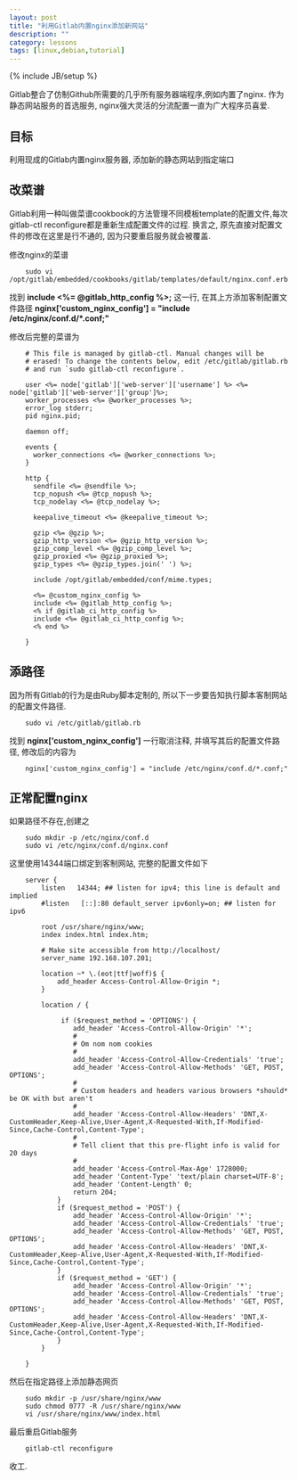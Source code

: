 ```yaml
---
layout: post
title: "利用Gitlab内置nginx添加新网站"
description: ""
category: lessons
tags: [linux,debian,tutorial]
---
```

{% include JB/setup %}

Gitlab整合了仿制Github所需要的几乎所有服务器端程序,例如内置了nginx. 作为静态网站服务的首选服务, nginx强大灵活的分流配置一直为广大程序员喜爱.


## 目标
利用现成的Gitlab内置nginx服务器, 添加新的静态网站到指定端口

## 改菜谱
Gitlab利用一种叫做菜谱cookbook的方法管理不同模板template的配置文件,每次gitlab-ctl reconfigure都是重新生成配置文件的过程. 换言之, 原先直接对配置文件的修改在这里是行不通的, 因为只要重启服务就会被覆盖.

修改nginx的菜谱
  
		sudo vi /opt/gitlab/embedded/cookbooks/gitlab/templates/default/nginx.conf.erb 

找到 **include <%= @gitlab_http_config %>;** 这一行, 在其上方添加客制配置文件路径 **nginx['custom_nginx_config'] = "include /etc/nginx/conf.d/*.conf;"** 

修改后完整的菜谱为

		# This file is managed by gitlab-ctl. Manual changes will be
		# erased! To change the contents below, edit /etc/gitlab/gitlab.rb
		# and run `sudo gitlab-ctl reconfigure`.

		user <%= node['gitlab']['web-server']['username'] %> <%= node['gitlab']['web-server']['group']%>;
		worker_processes <%= @worker_processes %>;
		error_log stderr;
		pid nginx.pid;

		daemon off;

		events {
		  worker_connections <%= @worker_connections %>;
		}

		http {
		  sendfile <%= @sendfile %>;
		  tcp_nopush <%= @tcp_nopush %>;
		  tcp_nodelay <%= @tcp_nodelay %>;

		  keepalive_timeout <%= @keepalive_timeout %>;

		  gzip <%= @gzip %>;
		  gzip_http_version <%= @gzip_http_version %>;
		  gzip_comp_level <%= @gzip_comp_level %>;
		  gzip_proxied <%= @gzip_proxied %>;
		  gzip_types <%= @gzip_types.join(' ') %>;

		  include /opt/gitlab/embedded/conf/mime.types;
		  
		  <%= @custom_nginx_config %>
		  include <%= @gitlab_http_config %>;
		  <% if @gitlab_ci_http_config %>
		  include <%= @gitlab_ci_http_config %>;
		  <% end %>

		}

## 添路径
因为所有Gitlab的行为是由Ruby脚本定制的, 所以下一步要告知执行脚本客制网站的配置文件路径.

		sudo vi /etc/gitlab/gitlab.rb
  
找到 **nginx['custom_nginx_config']** 一行取消注释, 并填写其后的配置文件路径, 修改后的内容为

		nginx['custom_nginx_config'] = "include /etc/nginx/conf.d/*.conf;"

## 正常配置nginx
如果路径不存在,创建之

		sudo mkdir -p /etc/nginx/conf.d
		sudo vi /etc/nginx/conf.d/nginx.conf
  
这里使用14344端口绑定到客制网站, 完整的配置文件如下

		server {
			listen   14344; ## listen for ipv4; this line is default and implied
			#listen   [::]:80 default_server ipv6only=on; ## listen for ipv6

			root /usr/share/nginx/www;
			index index.html index.htm;

			# Make site accessible from http://localhost/
			server_name 192.168.107.201;

			location ~* \.(eot|ttf|woff)$ {
				add_header Access-Control-Allow-Origin *;
			}

			location / {				
				
				 if ($request_method = 'OPTIONS') {
					add_header 'Access-Control-Allow-Origin' '*';
					#
					# Om nom nom cookies
					#
					add_header 'Access-Control-Allow-Credentials' 'true';
					add_header 'Access-Control-Allow-Methods' 'GET, POST, OPTIONS';
					#
					# Custom headers and headers various browsers *should* be OK with but aren't
					#
					add_header 'Access-Control-Allow-Headers' 'DNT,X-CustomHeader,Keep-Alive,User-Agent,X-Requested-With,If-Modified-Since,Cache-Control,Content-Type';
					#
					# Tell client that this pre-flight info is valid for 20 days
					#
					add_header 'Access-Control-Max-Age' 1728000;
					add_header 'Content-Type' 'text/plain charset=UTF-8';
					add_header 'Content-Length' 0;
					return 204;
				}
				if ($request_method = 'POST') {
					add_header 'Access-Control-Allow-Origin' '*';
					add_header 'Access-Control-Allow-Credentials' 'true';
					add_header 'Access-Control-Allow-Methods' 'GET, POST, OPTIONS';
					add_header 'Access-Control-Allow-Headers' 'DNT,X-CustomHeader,Keep-Alive,User-Agent,X-Requested-With,If-Modified-Since,Cache-Control,Content-Type';
				}
				if ($request_method = 'GET') {
					add_header 'Access-Control-Allow-Origin' '*';
					add_header 'Access-Control-Allow-Credentials' 'true';
					add_header 'Access-Control-Allow-Methods' 'GET, POST, OPTIONS';
					add_header 'Access-Control-Allow-Headers' 'DNT,X-CustomHeader,Keep-Alive,User-Agent,X-Requested-With,If-Modified-Since,Cache-Control,Content-Type';
				}
			}
			
		}

然后在指定路径上添加静态网页

		sudo mkdir -p /usr/share/nginx/www
		sudo chmod 0777 -R /usr/share/nginx/www
		vi /usr/share/nginx/www/index.html

最后重启Gitlab服务

		gitlab-ctl reconfigure
  
收工.